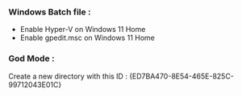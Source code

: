 ### Windows Batch file : 
* Enable Hyper-V on Windows 11 Home 
* Enable gpedit.msc on Windows 11 Home

### God Mode :

Create a new directory with this ID : 
{ED7BA470-8E54-465E-825C-99712043E01C}
